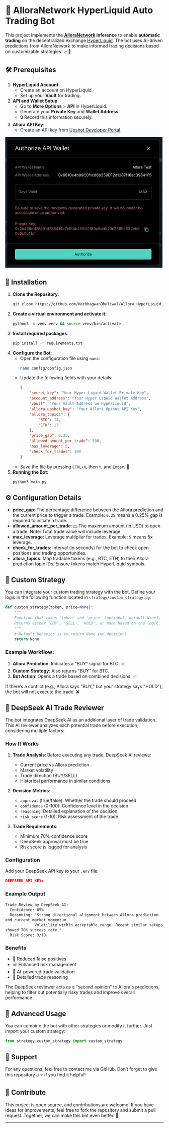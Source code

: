 # 🚀 AlloraNetwork HyperLiquid Auto Trading Bot

This project implements the **[AlloraNetwork](https://www.allora.network/) inference** to enable **automatic trading** on the decentralized exchange [HyperLiquid](https://hyperliquid.gitbook.io/hyperliquid-docs). The bot uses AI-driven predictions from AlloraNetwork to make informed trading decisions based on customizable strategies. 📈🤖

## 🛠️ Prerequisites

1. **HyperLiquid Account**:
   - Create an account on HyperLiquid.
   - Set up your **Vault** for trading.
2. **API and Wallet Setup**:
   - Go to **More Options** > **API** in HyperLiquid.
   - Generate your **Private Key** and **Wallet Address**.
   - 🔒 Record this information securely.
3. **Allora API Key**:
   - Create an API key from [Upshot Developer Portal](https://developer.upshot.xyz/).

<img src="https://github.com/HarbhagwanDhaliwal/Allora_HyperLiquid_AutoTradeBot/blob/5f815d3fb8de1fc98c5c49f6a041dedab476ce07/hyper_api.jpeg" alt="HyperLiquid API Setup" width="500"/>

## 🚀 Installation

1. **Clone the Repository**:
   ```bash
   git clone https://github.com/HarbhagwanDhaliwal/Allora_HyperLiquid_AutoTradeBot.git
   ```
2. **Create a virtual environment and activate it**:
   ```bash
   python3 -m venv venv && source venv/bin/activate
   ```
3. **Install required packages**:
   ```bash
   pip install -r requirements.txt
   ```
4. **Configure the Bot**:
   - Open the configuration file using `nano`:
     ```bash
     nano config/config.json
     ```
   - Update the following fields with your details:
     ```json
     {
         "secret_key": "Your Hyper Liquid Wallet Private Key",
         "account_address": "Your Hyper Liquid Wallet Address",
         "vault": "Your Vault Address on HyperLiquid",
         "allora_upshot_key": "Your Allora Upshot API Key",
         "allora_topics": {
             "BTC": 14,
             "ETH": 13
         },
         "price_gap": 0.25,
         "allowed_amount_per_trade": 500,
         "max_leverage": 5,
         "check_for_trades": 300
     }
     ```
   - Save the file by pressing `CTRL+X`, then `Y`, and `Enter`. 💾
5. **Running the Bot**:
   ```bash
   python3 main.py
   ```

## ⚙️ Configuration Details

- **price_gap**: The percentage difference between the Allora prediction and the current price to trigger a trade. Example: `0.25` means a 0.25% gap is required to initiate a trade.
- **allowed_amount_per_trade**: 💵 The maximum amount (in USD) to open a trade. Note: Total trade value will include leverage.
- **max_leverage**: Leverage multiplier for trades. Example: `5` means 5x leverage.
- **check_for_trades**: Interval (in seconds) for the bot to check open positions and trading opportunities.
- **allora_topics**: Map tradable tokens (e.g., BTC, ETH) to their Allora prediction topic IDs. Ensure tokens match HyperLiquid symbols.

## 🧠 Custom Strategy

You can integrate your custom trading strategy with the bot. Define your logic in the following function located in `strategy/custom_strategy.py`:

```python
def custom_strategy(token, price=None):
    """
    Function that takes 'token' and 'price' (optional, default None).
    Returns either 'BUY', 'SELL', 'HOLD', or None based on the logic.
    """
    # Default behavior is to return None (no decision)
    return None
```

### Example Workflow:
1. **Allora Prediction**: Indicates a "BUY" signal for BTC. 📊
2. **Custom Strategy**: Also returns "BUY" for BTC.
3. **Bot Action**: Opens a trade based on combined decisions. ✅

If there’s a conflict (e.g., Allora says "BUY," but your strategy says "HOLD"), the bot will not execute the trade. ❌

## 🤖 DeepSeek AI Trade Reviewer

The bot integrates DeepSeek AI as an additional layer of trade validation. This AI reviewer analyzes each potential trade before execution, considering multiple factors:

### How It Works

1. **Trade Analysis**: Before executing any trade, DeepSeek AI reviews:
   - Current price vs Allora prediction
   - Market volatility
   - Trade direction (BUY/SELL)
   - Historical performance in similar conditions

2. **Decision Metrics**:
   - `approval` (true/false): Whether the trade should proceed
   - `confidence` (0-100): Confidence level in the decision
   - `reasoning`: Detailed explanation of the decision
   - `risk_score` (1-10): Risk assessment of the trade

3. **Trade Requirements**:
   - Minimum 70% confidence score
   - DeepSeek approval must be true
   - Risk score is logged for analysis

### Configuration

Add your DeepSeek API key to your `.env` file:
```json
DEEPSEEK_API_KEY=
```

### Example Output
```
Trade Review by DeepSeek AI:
  Confidence: 85%
  Reasoning: "Strong directional alignment between Allora prediction and current market momentum. 
             Volatility within acceptable range. Recent similar setups showed 70% success rate."
  Risk Score: 3/10
```

### Benefits
- 🎯 Reduced false positives
- 📊 Enhanced risk management
- 🧠 AI-powered trade validation
- 📝 Detailed trade reasoning

The DeepSeek reviewer acts as a "second opinion" to Allora's predictions, helping to filter out potentially risky trades and improve overall performance.

## 🔧 Advanced Usage

You can combine the bot with other strategies or modify it further. Just import your custom strategy:
```python
from strategy.custom_strategy import custom_strategy
```

## 💬 Support

For any questions, feel free to contact me via GitHub. Don’t forget to give this repository a ⭐ if you find it helpful!

## 🤝 Contribute

This project is open source, and contributions are welcome! If you have ideas for improvements, feel free to fork the repository and submit a pull request. Together, we can make this bot even better. 🌟

---
